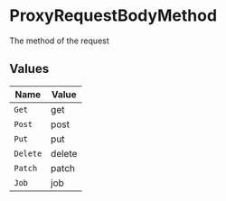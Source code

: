 # ProxyRequestBodyMethod

The method of the request


## Values

| Name     | Value    |
| -------- | -------- |
| `Get`    | get      |
| `Post`   | post     |
| `Put`    | put      |
| `Delete` | delete   |
| `Patch`  | patch    |
| `Job`    | job      |
